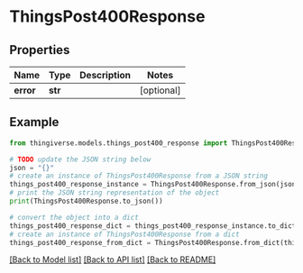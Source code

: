 # ThingsPost400Response


## Properties

Name | Type | Description | Notes
------------ | ------------- | ------------- | -------------
**error** | **str** |  | [optional] 

## Example

```python
from thingiverse.models.things_post400_response import ThingsPost400Response

# TODO update the JSON string below
json = "{}"
# create an instance of ThingsPost400Response from a JSON string
things_post400_response_instance = ThingsPost400Response.from_json(json)
# print the JSON string representation of the object
print(ThingsPost400Response.to_json())

# convert the object into a dict
things_post400_response_dict = things_post400_response_instance.to_dict()
# create an instance of ThingsPost400Response from a dict
things_post400_response_from_dict = ThingsPost400Response.from_dict(things_post400_response_dict)
```
[[Back to Model list]](../README.md#documentation-for-models) [[Back to API list]](../README.md#documentation-for-api-endpoints) [[Back to README]](../README.md)


